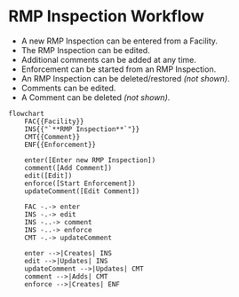 # RMP Inspection Workflow

* A new RMP Inspection can be entered from a Facility.
* The RMP Inspection can be edited.
* Additional comments can be added at any time.
* Enforcement can be started from an RMP Inspection.
* An RMP Inspection can be deleted/restored *(not shown)*.
* Comments can be edited.
* A Comment can be deleted *(not shown)*.

```mermaid
flowchart
    FAC{{Facility}}
    INS{{"`**RMP Inspection**`"}}
    CMT{{Comment}}
    ENF{{Enforcement}}

    enter([Enter new RMP Inspection])
    comment([Add Comment])
    edit([Edit])
    enforce([Start Enforcement])
    updateComment([Edit Comment])
    
    FAC -.-> enter
    INS -.-> edit
    INS -..-> comment
    INS -..-> enforce
    CMT -.-> updateComment

    enter -->|Creates| INS
    edit -->|Updates| INS
    updateComment -->|Updates| CMT
    comment -->|Adds| CMT
    enforce -->|Creates| ENF

```
